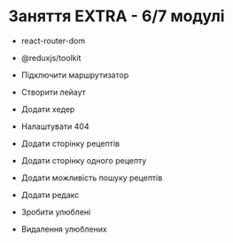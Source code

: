 # Заняття EXTRA - 6/7 модулі

- react-router-dom
- @reduxjs/toolkit

- Підключити маршрутизатор
- Створити лейаут
- Додати хедер
- Налаштувати 404
- Додати сторінку рецептів
- Додати сторінку одного рецепту
- Додати можливість пошуку рецептів
- Додати редакс
- Зробити улюблені
- Видалення улюблених
